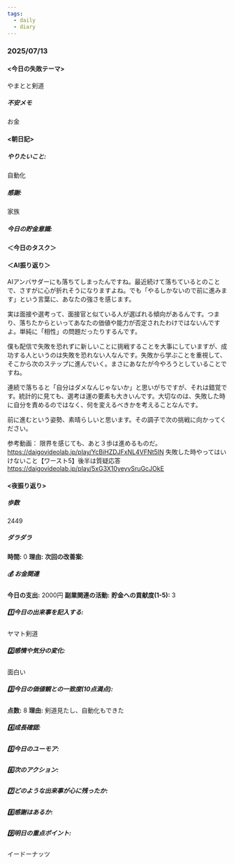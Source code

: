 ```yaml
---
tags:
  - daily
  - diary
---
```

### 2025/07/13

#### <今日の失敗テーマ>
やまとと剣道
##### 不安メモ
お金
#### <朝日記>
##### やりたいこと: 
自動化
##### 感謝: 
家族
##### 今日の貯金意識: 

#### ＜今日のタスク＞

#### ＜AI振り返り＞
AIアンバサダーにも落ちてしまったんですね。最近続けて落ちているとのことで、さすがに心が折れそうになりますよね。でも「やるしかないので前に進みます」という言葉に、あなたの強さを感じます。

実は面接や選考って、面接官と似ている人が選ばれる傾向があるんです。つまり、落ちたからといってあなたの価値や能力が否定されたわけではないんですよ。単純に「相性」の問題だったりするんです。

僕も配信で失敗を恐れずに新しいことに挑戦することを大事にしていますが、成功する人というのは失敗を恐れない人なんです。失敗から学ぶことを重視して、そこから次のステップに進んでいく。まさにあなたが今やろうとしていることですね。

連続で落ちると「自分はダメなんじゃないか」と思いがちですが、それは錯覚です。統計的に見ても、選考は運の要素も大きいんです。大切なのは、失敗した時に自分を責めるのではなく、何を変えるべきかを考えることなんです。

前に進むという姿勢、素晴らしいと思います。その調子で次の挑戦に向かってください。

参考動画：
限界を感じても、あと３歩は進めるものだ。 https://daigovideolab.jp/play/YcBiHZDJFxNL4VFNt5IN
失敗した時やってはいけないこと【ワースト5】後半は質疑応答 https://daigovideolab.jp/play/5xG3X10yeyvSruGcJOkE
#### <夜振り返り>
##### 歩数
2449
##### ダラダラ
**時間:** 0
**理由:** 
**次回の改善案:** 

##### 💰 お金関連
**今日の支出:** 2000円
**副業関連の活動:** 
**貯金への貢献度(1-5):** 3

##### 1️⃣今日の出来事を記入する: 
ヤマト剣道
##### 2️⃣感情や気分の変化: 
面白い
##### 3️⃣今日の価値観との一致度(10点満点): 
**点数:** 8
**理由:** 
剣道見たし、自動化もできた
##### 4️⃣成長確認: 

##### 5️⃣今日のユーモア: 

##### 6️⃣次のアクション: 

##### 7️⃣どのような出来事が心に残ったか: 

##### 8️⃣感謝はあるか:

##### 9️⃣明日の重点ポイント:
イードーナッツ